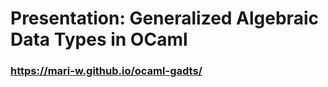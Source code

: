 # Presentation: Generalized Algebraic Data Types in OCaml

### https://mari-w.github.io/ocaml-gadts/
